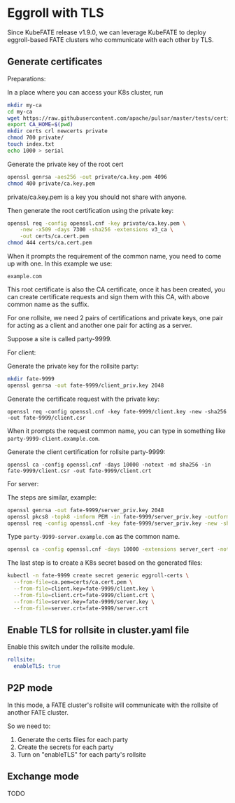 # Eggroll with TLS

Since KubeFATE release v1.9.0, we can leverage KubeFATE to deploy eggroll-based FATE clusters who communicate with each other by TLS.

## Generate certificates
Preparations:

In a place where you can access your K8s cluster, run
```bash
mkdir my-ca
cd my-ca
wget https://raw.githubusercontent.com/apache/pulsar/master/tests/certificate-authority/openssl.cnf
export CA_HOME=$(pwd)
mkdir certs crl newcerts private
chmod 700 private/
touch index.txt
echo 1000 > serial
```
Generate the private key of the root cert
```bash
openssl genrsa -aes256 -out private/ca.key.pem 4096
chmod 400 private/ca.key.pem
```
private/ca.key.pem is a key you should not share with anyone.

Then generate the root certification using the private key:
```bash
openssl req -config openssl.cnf -key private/ca.key.pem \
    -new -x509 -days 7300 -sha256 -extensions v3_ca \
    -out certs/ca.cert.pem
chmod 444 certs/ca.cert.pem
```
When it prompts the requirement of the common name, you need to come up with one. In this example we use:
```
example.com
```
This root certificate is also the CA certificate, once it has been created, you can create certificate requests and sign them with this CA, with above common name as the suffix.

For one rollsite, we need 2 pairs of certifications and private keys, one pair for acting as a client and another one pair for acting as a server.

Suppose a site is called party-9999.

For client:

Generate the private key for the rollsite party:
```bash
mkdir fate-9999
openssl genrsa -out fate-9999/client_priv.key 2048
```
Generate the certificate request with the private key:
```
openssl req -config openssl.cnf -key fate-9999/client.key -new -sha256 -out fate-9999/client.csr
```
When it prompts the request common name, you can type in something like ```party-9999-client.example.com```.

Generate the client certification for rollsite party-9999:
```
openssl ca -config openssl.cnf -days 10000 -notext -md sha256 -in fate-9999/client.csr -out fate-9999/client.crt
```

For server:

The steps are similar, example:
```bash
openssl genrsa -out fate-9999/server_priv.key 2048
openssl pkcs8 -topk8 -inform PEM -in fate-9999/server_priv.key -outform PEM -out fate-9999/server.key -nocrypt
openssl req -config openssl.cnf -key fate-9999/server_priv.key -new -sha256 -out fate-9999/server.csr
```
Type ```party-9999-server.example.com``` as the common name.
```bash
openssl ca -config openssl.cnf -days 10000 -extensions server_cert -notext -md sha256 -in fate-9999/server.csr -out fate-9999/server.crt
```
The last step is to create a K8s secret based on the generated files:
```bash
kubectl -n fate-9999 create secret generic eggroll-certs \
  --from-file=ca.pem=certs/ca.cert.pem \
  --from-file=client.key=fate-9999/client.key \
  --from-file=client.crt=fate-9999/client.crt \
  --from-file=server.key=fate-9999/server.key \
  --from-file=server.crt=fate-9999/server.crt 
```

## Enable TLS for rollsite in cluster.yaml file

Enable this switch under the rollsite module.
```yaml
rollsite: 
  enableTLS: true
```

## P2P mode

In this mode, a FATE cluster's rollsite will communicate with the rollsite of another FATE cluster.

So we need to:
1. Generate the certs files for each party
2. Create the secrets for each party
3. Turn on "enableTLS" for each party's rollsite

## Exchange mode
TODO